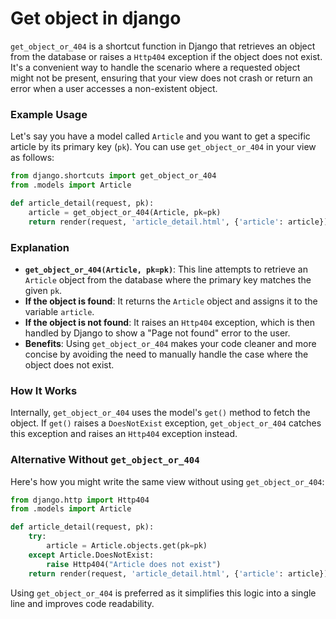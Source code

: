 # Get object in django

`get_object_or_404` is a shortcut function in Django that retrieves an object from the database or 
raises a `Http404` exception if the object does not exist. It's a convenient way to handle the scenario where 
a requested object might not be present, ensuring that your view does not 
crash or return an error when a user accesses a non-existent object.

### Example Usage

Let's say you have a model called `Article` and you want to get a specific article by its primary key (`pk`). You can use `get_object_or_404` in your view as follows:

```python
from django.shortcuts import get_object_or_404
from .models import Article

def article_detail(request, pk):
    article = get_object_or_404(Article, pk=pk)
    return render(request, 'article_detail.html', {'article': article})
```

### Explanation

- **`get_object_or_404(Article, pk=pk)`**: This line attempts to retrieve an `Article` object from the database where the primary key matches the given `pk`. 
- **If the object is found**: It returns the `Article` object and assigns it to the variable `article`.
- **If the object is not found**: It raises an `Http404` exception, which is then handled by Django to show a "Page not found" error to the user.
- **Benefits**: Using `get_object_or_404` makes your code cleaner and more concise by avoiding the need to manually handle the case where the object does not exist.

### How It Works

Internally, `get_object_or_404` uses the model's `get()` method to fetch the object. If `get()` raises a `DoesNotExist` exception, `get_object_or_404` catches this exception and raises an `Http404` exception instead.

### Alternative Without `get_object_or_404`

Here's how you might write the same view without using `get_object_or_404`:

```python
from django.http import Http404
from .models import Article

def article_detail(request, pk):
    try:
        article = Article.objects.get(pk=pk)
    except Article.DoesNotExist:
        raise Http404("Article does not exist")
    return render(request, 'article_detail.html', {'article': article})
```

Using `get_object_or_404` is preferred as it simplifies this logic into a single line and improves code readability.
